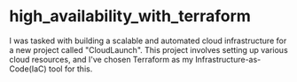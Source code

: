 # high_availability_with_terraform
I was tasked with building a scalable and automated cloud infrastructure for a new project called "CloudLaunch". This project involves setting up various cloud resources, and I've chosen Terraform as my Infrastructure-as-Code(IaC) tool for this.
